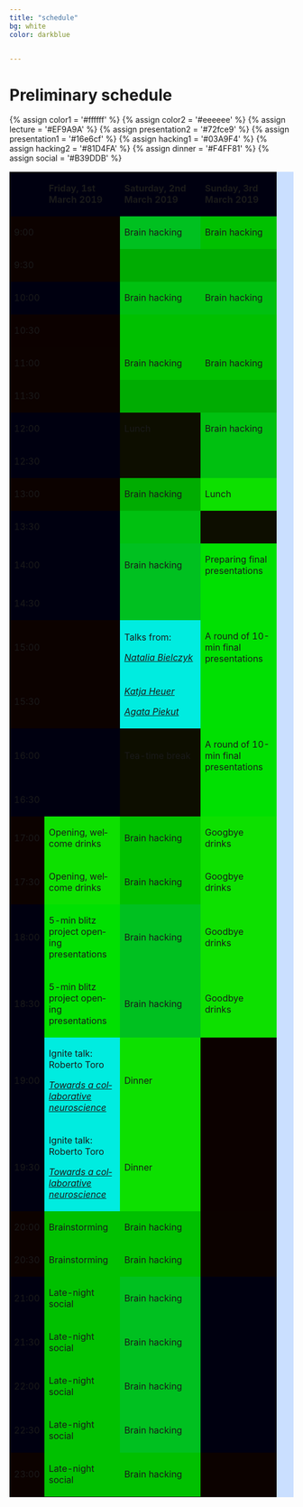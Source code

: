 ```yaml
---
title: "schedule"
bg: white
color: darkblue


---
```


# Preliminary schedule



{% assign color1 = '#ffffff' %}
{% assign color2 = '#eeeeee' %}
{% assign lecture = '#EF9A9A' %}
{% assign presentation2 = '#72fce9' %}
{% assign presentation1 = '#16e6cf' %}
{% assign hacking1 = '#03A9F4' %}
{% assign hacking2 = '#81D4FA' %}
{% assign dinner = '#F4FF81' %}
{% assign social = '#B39DDB' %}


<table width="421" cellspacing="0" cellpadding="4" bgcolor="#cadfff">
<tbody>
<tr>
<td  bgcolor="{{ color1 }}"  width="24" height="12">&nbsp;</td>
<td bgcolor="{{ color1 }}" width="118">
<p lang="en-US"><span lang="en-US"><strong>Friday, 1st March 2019</strong></span></p>
</td>
<td bgcolor="{{ color1 }}" width="127">
<p lang="en-US"><span lang="en-US"><strong>Saturday, 2nd March 2019</strong></span></p>
</td>
<td bgcolor="{{ color1 }}" width="119">
<p lang="en-US"><span lang="en-US"><strong>Sunday, 3rd March 2019</strong></span></p>
</td>
</tr>


<tr>
<td bgcolor="{{  color2  }}" width="24" height="24">
<p lang="en-US">9:00</p>
</td>
<td bgcolor="{{  color2  }}" width="118">&nbsp;</td>
<td bgcolor="{{ hacking2 }}" width="127">
<p lang="en-US"><span lang="en-US">Brain hacking</span></p>
</td>
<td bgcolor="{{  hacking2  }}" width="119"><p lang="en-US"><span lang="en-US">Brain hacking</span></p></td>
</tr>

<tr>
<td bgcolor="{{  color2  }}" width="24" height="24">
<p lang="en-US">9:30</p>
</td>
<td bgcolor="{{  color2  }}" width="118">&nbsp;</td>
<td bgcolor="{{  hacking2 }}" width="127">&nbsp;</td>
<td bgcolor="{{  hacking2 }}" width="119">&nbsp;</td>
</tr>

<tr>
<td bgcolor="{{ color1 }}" width="24" height="5">
<p lang="en-US">10:00</p>
</td>
<td bgcolor="{{ color1 }}" width="118">&nbsp;</td>
<td bgcolor="{{ hacking1 }}" width="127">
<p lang="en-US"><span lang="en-US">Brain hacking</span></p>
</td>
<td bgcolor="{{ hacking1 }}" width="119">
<p lang="en-US"><span lang="en-US">Brain hacking</span></p>
</td>
</tr>

<tr>
<td bgcolor="{{  color1  }}" width="24" height="24">
<p lang="en-US">10:30</p>
</td>
<td bgcolor="{{  color1  }}" width="118">&nbsp;</td>
<td bgcolor="{{  hacking1  }}" width="127">&nbsp;</td>
<td bgcolor="{{  hacking1  }}" width="119">&nbsp;</td>
</tr>

<tr>
<td bgcolor="{{  color2  }}" width="24" height="5">
<p lang="en-US">11:00</p>
</td>
<td bgcolor="{{  color2  }}" width="118">&nbsp;</td>
<td bgcolor="{{  hacking2  }}" width="127">
<p lang="en-US"><span lang="en-US">Brain hacking</span></p>
</td>
<td bgcolor="{{  hacking2  }}" width="119">
<p lang="en-US"><span lang="en-US">Brain hacking</span></p>
</td>
</tr>

<tr>
<td bgcolor="{{  color2  }}" width="24" height="24">
<p lang="en-US">11:30</p>
</td>
<td bgcolor="{{  color2  }}" width="118">&nbsp;</td>
<td bgcolor="{{  hacking2 }}" width="127">&nbsp;</td>
<td bgcolor="{{  hacking2 }}" width="119">&nbsp;</td>
</tr>

<tr>
<td bgcolor="{{ color1 }}" width="24" height="5">
<p lang="en-US">12:00</p>
</td>
<td bgcolor="{{ color1 }}" width="118">&nbsp;</td>
<td bgcolor="{{ dinner }}" width="127">
<p lang="en-US"><span lang="en-US">Lunch</span></p>
</td>
<td bgcolor="{{ hacking1 }}" width="119">
<p lang="en-US"><span lang="en-US">Brain hacking</span></p>
</td>
</tr>

<tr>
<td bgcolor="{{ color1 }}" width="24" height="5">
<p lang="en-US">12:30</p>
</td>
<td bgcolor="{{ color1 }}" width="118">&nbsp;</td>
<td bgcolor="{{ dinner }}" width="127">&nbsp;</td>
<td bgcolor="{{ hacking1 }}" width="119">&nbsp;</td>
</tr>

<tr>
<td bgcolor="{{  color2  }}" width="24" height="5">
<p lang="en-US">13:00</p>
</td>
<td bgcolor="{{  color2  }}" width="118">&nbsp;</td>
<td bgcolor="{{  hacking1 }}" width="127">
<p lang="en-US"><span lang="en-US">Brain hacking</span></p>
</td>
<td bgcolor="{{  dinner }}" width="119">
<p lang="en-US"><span lang="en-US">Lunch</span></p>
</td>
</tr>

<tr>
<td bgcolor="{{ color1 }}" width="24" height="5">
<p lang="en-US">13:30</p>
</td>
<td bgcolor="{{ color1 }}" width="118">&nbsp;</td>
<td bgcolor="{{ hacking1 }}" width="127">&nbsp;</td>
<td bgcolor="{{ dinner }}" width="119">&nbsp;</td>
</tr>

<tr>
<td bgcolor="{{ color1 }}" width="24" height="5">
<p lang="en-US">14:00</p>
</td>
<td bgcolor="{{ color1 }}" width="118">&nbsp;</td>
<td bgcolor="{{ hacking2 }}" width="127">
<p lang="en-US"><span lang="en-US">Brain hacking</span></p>
</td>
<td bgcolor="{{ presentation1 }}" width="119">
<p lang="en-US"><span lang="en-US">Preparing final presentations</span></p>
</td>
</tr>

<tr>
<td bgcolor="{{ color1 }}" width="24" height="5">
<p lang="en-US">14:30</p>
</td>
<td bgcolor="{{ color1 }}" width="118">&nbsp;</td>
<td bgcolor="{{ hacking2 }}" width="127">&nbsp;</td>
<td bgcolor="{{ presentation1 }}" width="119">&nbsp;</td>
</tr>

<tr>
<td bgcolor="{{  color2  }}" width="24" height="5">
<p lang="en-US">15:00</p>
</td>
<td bgcolor="{{  color2  }}" width="118">&nbsp;</td>
<td bgcolor="{{  lecture }}" width="127">
<p lang="en-US"><span lang="en-US">Talks from:</span></p>
<p lang="en-US"><span lang="en-US"><em><a href="{{ url }}index.html#nat">Natalia Bielczyk</a></em></span></p></td>
<td bgcolor="{{  presentation2  }}" width="119">
<p lang="en-US"><span lang="en-US">A round of 10-min final presentations</span></p>
</td>
</tr>

<tr>
<td bgcolor="{{  color2  }}" width="24" height="5">
<p lang="en-US">15:30</p>
</td>
<td bgcolor="{{  color2  }}" width="118">&nbsp;</td>
<td bgcolor="{{  lecture }}" width="127">
<p lang="en-US"><span lang="en-US"><em><a href="{{ url }}index.html#katja">Katja Heuer</a></em>
<p lang="en-US"><span lang="en-US"><em><a href="{{ url }}index.html#geek">Agata Piekut</a></em> </span></p>
</span></p></td>
<td bgcolor="{{ presentation2 }}" width="119">&nbsp;
</td>
</tr>

<tr>
<td bgcolor="{{ color1 }}" width="24" height="5">
<p lang="en-US">16:00</p>
</td>
<td bgcolor="{{ color1 }}" width="118">&nbsp;</td>
<td bgcolor="{{ dinner }}" width="127">
<p lang="en-US"><span lang="en-US">Tea-time break</span></p>
</td>
<td bgcolor="{{  presentation1  }}" width="119">
<p lang="en-US"><span lang="en-US">A round of 10-min final presentations</span></p>
</td>
</tr>

<tr>
<td bgcolor="{{ color1 }}" width="24" height="5">
<p lang="en-US">16:30</p>
</td>
<td bgcolor="{{ color1 }}" width="118">&nbsp;</td>
<td bgcolor="{{ dinner }}" width="127">&nbsp;</td>
<td bgcolor="{{ presentation1 }}" width="119">&nbsp;</td>
</tr>

<tr>
<td bgcolor="{{  color2  }}" width="24" height="38">
<p lang="en-US">17:00</p>
</td>
<td bgcolor="{{  dinner }}" width="118">
<p lang="en-US"><span lang="en-US">Opening, welcome drinks</span></p>
</td>
<td bgcolor="{{  hacking1  }}" width="127">
<p lang="en-US"><span lang="en-US">Brain hacking </span></p>
</td>
<td bgcolor="{{  dinner  }}" width="119">
<p lang="en-US"><span lang="en-US">Googbye drinks</span></p>
</td>
</tr>

<tr>
<td bgcolor="{{  color2  }}" width="24" height="38">
<p lang="en-US">17:30</p>
</td>
<td bgcolor="{{  dinner }}" width="118">
<p lang="en-US"><span lang="en-US">Opening, welcome drinks</span></p>
</td>
<td bgcolor="{{  hacking1  }}" width="127">
<p lang="en-US"><span lang="en-US">Brain hacking </span></p>
</td>
<td bgcolor="{{  dinner  }}" width="119">
<p lang="en-US"><span lang="en-US">Googbye drinks</span></p>
</td>
</tr>

<tr>
<td bgcolor="{{ color1 }}" width="24" height="13">
<p lang="en-US">18:00</p>
</td>
<td bgcolor="{{  presentation1  }}" width="118">
<p lang="en-US"><span lang="en-US">5-min blitz project opening presentations</span></p>
</td>
<td bgcolor="{{ hacking2 }}" width="127">
<p lang="en-US"><span lang="en-US">Brain hacking</span></p>
</td>
<td bgcolor="{{  dinner }}" width="119">
<p lang="en-US"><span lang="en-US">Goodbye drinks</span></p>
</td>
</tr>

<tr>
<td bgcolor="{{ color1 }}" width="24" height="13">
<p lang="en-US">18:30</p>
</td>
<td bgcolor="{{  presentation1  }}" width="118">
<p lang="en-US"><span lang="en-US">5-min blitz project opening presentations</span></p>
</td>
<td bgcolor="{{ hacking2 }}" width="127">
<p lang="en-US"><span lang="en-US">Brain hacking</span></p>
</td>
<td bgcolor="{{  dinner }}" width="119">
<p lang="en-US"><span lang="en-US">Goodbye drinks</span></p>
</td>
</tr>

<tr>
<td bgcolor="{{ color1 }}" width="24" height="13">
<p lang="en-US">19:00</p>
</td>
<td bgcolor="{{  lecture  }}" width="118">
<p lang="en-US"><span lang="en-US">Ignite talk: Roberto Toro</span></p>
<p lang="en-US"><span lang="en-US"><em><a href="{{ url }}index.html#toro">Towards a collaborative neuroscience</a></em>
</span></p></td>
<td bgcolor="{{  dinner }}" width="127">
<p lang="en-US"><span lang="en-US">Dinner</span></p>
</td>
<td bgcolor="{{  color1  }}" width="119">&nbsp;
</td>
</tr>

<tr>
<td bgcolor="{{ color1 }}" width="24" height="13">
<p lang="en-US">19:30</p>
</td>
<td bgcolor="{{  lecture  }}" width="118">
<p lang="en-US"><span lang="en-US">Ignite talk: Roberto Toro</span></p>
<p lang="en-US"><span lang="en-US"><em><a href="{{ url }}index.html#toro">Towards a collaborative neuroscience</a></em>
</span></p></td>
<td bgcolor="{{  dinner }}" width="127">
<p lang="en-US"><span lang="en-US">Dinner</span></p>
</td>
<td bgcolor="{{  color1  }}" width="119">&nbsp;
</td>
</tr>

<tr>
<td bgcolor="{{  color2  }}" width="24" height="5">
<p lang="en-US">20:00</p>
</td>
<td bgcolor="{{  hacking2  }}" width="118">
<p lang="en-US"><span lang="en-US">Brainstorming</span></p>
</td>
<td bgcolor="{{  hacking1  }}" width="127">
<p lang="en-US"><span lang="en-US">Brain hacking</span></p>
</td>
<td bgcolor="{{  color2  }}" width="119">&nbsp;</td>
</tr>

<tr>
<td bgcolor="{{  color2  }}" width="24" height="5">
<p lang="en-US">20:30</p>
</td>
<td bgcolor="{{  hacking2  }}" width="118">
<p lang="en-US"><span lang="en-US">Brainstorming</span></p>
</td>
<td bgcolor="{{  hacking1  }}" width="127">
<p lang="en-US"><span lang="en-US">Brain hacking</span></p>
</td>
<td bgcolor="{{  color2  }}" width="119">&nbsp;</td>
</tr>

<tr>
<td bgcolor="{{ color1 }}" width="24" height="5">
<p lang="en-US">21:00</p>
</td>
<td bgcolor="{{ social }}" width="118">
<p lang="en-US"><span lang="en-US">Late-night social</span></p>
</td>
<td bgcolor="{{ hacking2 }}" width="127">
<p lang="en-US"><span lang="en-US">Brain hacking</span></p>
</td>
<td bgcolor="{{ color1 }}" width="119">&nbsp;</td>
</tr>

<tr>
<td bgcolor="{{ color1 }}" width="24" height="5">
<p lang="en-US">21:30</p>
</td>
<td bgcolor="{{ social }}" width="118">
<p lang="en-US"><span lang="en-US">Late-night social</span></p>
</td>
<td bgcolor="{{ hacking2 }}" width="127">
<p lang="en-US"><span lang="en-US">Brain hacking</span></p>
</td>
<td bgcolor="{{ color1 }}" width="119">&nbsp;</td>
</tr>

<tr>
<td bgcolor="{{ color1 }}" width="24" height="5">
<p lang="en-US">22:00</p>
</td>
<td bgcolor="{{ social }}" width="118">
<p lang="en-US"><span lang="en-US">Late-night social</span></p>
</td>
<td bgcolor="{{ hacking2 }}" width="127">
<p lang="en-US"><span lang="en-US">Brain hacking</span></p>
</td>
<td bgcolor="{{ color1 }}" width="119">&nbsp;</td>
</tr>

<tr>
<td bgcolor="{{ color1 }}" width="24" height="5">
<p lang="en-US">22:30</p>
</td>
<td bgcolor="{{ social }}" width="118">
<p lang="en-US"><span lang="en-US">Late-night social</span></p>
</td>
<td bgcolor="{{ hacking2 }}" width="127">
<p lang="en-US"><span lang="en-US">Brain hacking</span></p>
</td>
<td bgcolor="{{ color1 }}" width="119">&nbsp;</td>
</tr>

<tr>
<td bgcolor="{{  color2  }}" width="24" height="4">
<p lang="en-US">23:00</p>
</td>
<td bgcolor="{{  social  }}" width="118">
<p lang="en-US"><span lang="en-US">Late-night social</span></p>
</td>
<td bgcolor="{{  hacking1  }}" width="127">
<p lang="en-US"><span lang="en-US">Brain hacking</span></p>
</td>
<td bgcolor="{{  color2  }}" width="119">&nbsp;</td>
</tr>

</tbody>
</table>
